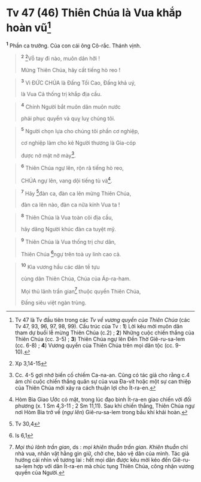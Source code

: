 # Tv 47 (46) Thiên Chúa là Vua khắp hoàn vũ[^1]
<sup><b>1</b></sup> Phần ca trưởng. Của con cái ông Cô-rắc. Thánh vịnh.


> <sup><b>2</b></sup> [^1*]Vỗ tay đi nào, muôn dân hỡi !
> 
> Mừng Thiên Chúa, hãy cất tiếng hò reo !
>


> <sup><b>3</b></sup> Vì ĐỨC CHÚA là Đấng Tối Cao, Đấng khả uý,
> 
> là Vua Cả thống trị khắp địa cầu.
>


> <sup><b>4</b></sup> Chính Người bắt muôn dân muôn nước
> 
> phải phục quyền và quỵ luỵ chúng tôi.
>


> <sup><b>5</b></sup> Người chọn lựa cho chúng tôi phần cơ nghiệp,
> 
> cơ nghiệp làm cho kẻ Người thương là Gia-cóp
> 
> được nở mặt nở mày[^2].
>


> <sup><b>6</b></sup> Thiên Chúa ngự lên, rộn rã tiếng hò reo,
> 
> CHÚA ngự lên, vang dội tiếng tù và[^3].
>


> <sup><b>7</b></sup> Hãy [^2*]đàn ca, đàn ca lên mừng Thiên Chúa,
> 
> đàn ca lên nào, đàn ca nữa kính Vua ta !
>


> <sup><b>8</b></sup> Thiên Chúa là Vua toàn cõi địa cầu,
> 
> hãy dâng Người khúc đàn ca tuyệt mỹ.
>


> <sup><b>9</b></sup> Thiên Chúa là Vua thống trị chư dân,
> 
> Thiên Chúa [^3*]ngự trên toà uy linh cao cả.
>


> <sup><b>10</b></sup> Kìa vương hầu các dân tề tựu
> 
> cùng dân Thiên Chúa, Chúa của Áp-ra-ham.
> 
> Mọi thủ lãnh trần gian[^4] thuộc quyền Thiên Chúa,
> 
> Đấng siêu việt ngàn trùng.
>

[^1]: Tv 47 là Tv đầu tiên trong các <i>Tv về vương quyền của Thiên Chúa</i> (các Tv 47, 93, 96, 97, 98, 99). Cấu trúc của Tv : <b>1</b>) Lời kêu mời muôn dân tham dự buổi lễ mừng Thiên Chúa (c.2) ; <b>2</b>) Những cuộc chiến thắng của Thiên Chúa (cc. 3-5) ; <b>3</b>) Thiên Chúa ngự lên Đền Thờ Giê-ru-sa-lem (cc. 6-8) ; <b>4</b>) Vương quyền của Thiên Chúa trên mọi dân tộc (cc. 9-10).
[^2]: Cc. 4-5 gợi nhớ biến cố chiếm Ca-na-an. Cũng có tác giả cho rằng c.4 ám chỉ cuộc chiến thắng quân sự của vua Đa-vít hoặc một sự can thiệp của Thiên Chúa mới xảy ra cách thuận lợi cho Ít-ra-en.
[^3]: Hòm Bia Giao Ước có mặt, trong lúc đạo binh Ít-ra-en giao chiến với đối phương (x. 1 Sm 4,3-11 ; 2 Sm 11,11). Sau khi chiến thắng, Thiên Chúa ngự nơi Hòm Bia trở về (<i>ngự lên</i>) Giê-ru-sa-lem trong bầu khí khải hoàn.
[^4]: <i>Mọi thủ lãnh trần gian</i>, ds : <i>mọi khiên thuẫn trần gian</i>. <i>Khiên thuẫn</i> chỉ nhà vua, nhân vật hằng gìn giữ, chở che, bảo vệ dân của mình. Tác giả hướng cái nhìn về tương lai : hết mọi dân được kêu mời kéo đến Giê-ru-sa-lem hợp với dân Ít-ra-en mà chúc tụng Thiên Chúa, công nhận vương quyền của Người.
[^1*]: Xp 3,14-15
[^2*]: Tv 30,4
[^3*]: Is 6,1
